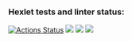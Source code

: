 ### Hexlet tests and linter status:
[![Actions Status](https://github.com/fSabel/frontend-project-44/actions/workflows/hexlet-check.yml/badge.svg)](https://github.com/fSabel/frontend-project-44/actions)
<a href="https://codeclimate.com/github/fSabel/frontend-project-44/maintainability"><img src="https://api.codeclimate.com/v1/badges/213a08ff7020becfd9a1/maintainability" /></a>
<a href="https://asciinema.org/a/ekViOwH2Gv22I6sqTe4SLtqaZ" target="_blank"><img src="https://asciinema.org/a/ekViOwH2Gv22I6sqTe4SLtqaZ.svg" /></a>
<a href="https://asciinema.org/a/Da7zB6YJVk8DpoUD02705iALQ" target="_blank"><img src="https://asciinema.org/a/Da7zB6YJVk8DpoUD02705iALQ.svg" /></a>